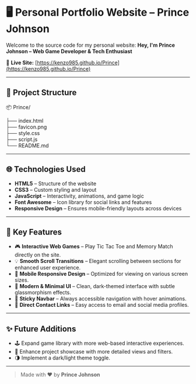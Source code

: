 # 🖥️ Personal Portfolio Website – Prince Johnson

Welcome to the source code for my personal website: **Hey, I'm Prince Johnson – Web Game Developer & Tech Enthusiast**

🔗 **Live Site:** [https://kenzo985.github.io/Prince](https://kenzo985.github.io/Prince)

---

## 📁 Project Structure

📦 Prince/

├── index.html         
├── favicon.png        
├── style.css          
├── script.js          
└── README.md          

---

## 🌐 Technologies Used

- **HTML5** – Structure of the website
- **CSS3** – Custom styling and layout
- **JavaScript** – Interactivity, animations, and game logic
- **Font Awesome** – Icon library for social links and features
- **Responsive Design** – Ensures mobile-friendly layouts across devices

---

## 🎯 Key Features

- 🎮 **Interactive Web Games** – Play Tic Tac Toe and Memory Match directly on the site.
- 💡 **Smooth Scroll Transitions** – Elegant scrolling between sections for enhanced user experience.
- 📱 **Mobile Responsive Design** – Optimized for viewing on various screen sizes.
- 🎨 **Modern & Minimal UI** – Clean, dark-themed interface with subtle glassmorphism effects.
- 🧭 **Sticky Navbar** – Always accessible navigation with hover animations.
- 🔗 **Direct Contact Links** – Easy access to email and social media profiles.

---

## ✨ Future Additions

- 🕹️ Expand game library with more web-based interactive experiences.
- 📂 Enhance project showcase with more detailed views and filters.
- 🌗 Implement a dark/light theme toggle.

---

> Made with ❤️ by **Prince Johnson**
